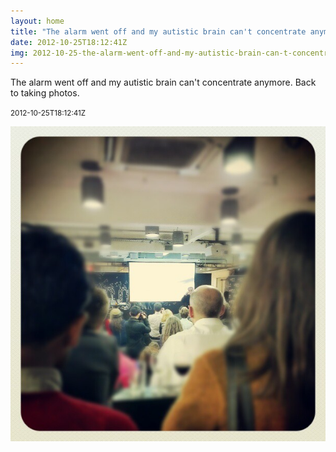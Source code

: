 ```yaml
---
layout: home
title: "The alarm went off and my autistic brain can't concentrate anymore. Back to taking photos."
date: 2012-10-25T18:12:41Z
img: 2012-10-25-the-alarm-went-off-and-my-autistic-brain-can-t-concentrate-anymore--back-to-taking-photos-.jpg
---
```


The alarm went off and my autistic brain can't concentrate anymore. Back to taking photos.

<small>2012-10-25T18:12:41Z</small>

![The alarm went off and my autistic brain can't concentrate anymore. Back to taking photos.](2012-10-25-the-alarm-went-off-and-my-autistic-brain-can-t-concentrate-anymore--back-to-taking-photos-.jpg)
